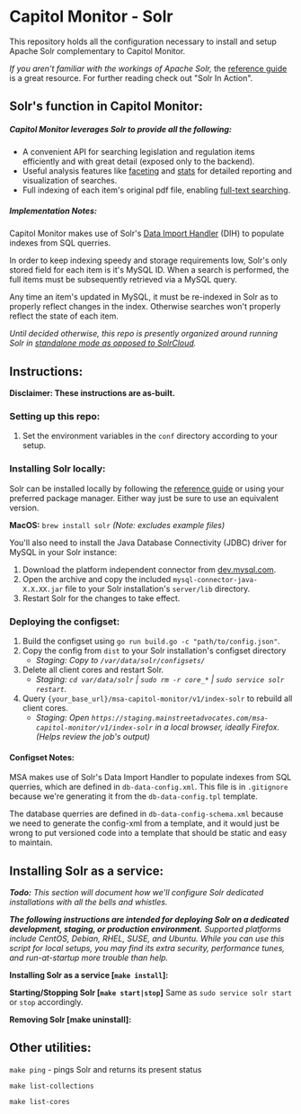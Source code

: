 # Capitol Monitor - Solr
This repository holds all the configuration necessary to install and setup Apache Solr complementary to Capitol Monitor.

*If you aren't familiar with the workings of Apache Solr,* the [reference guide](https://solr.apache.org/guide/) is a great resource. For further reading check out "Solr In Action".

## Solr's function in Capitol Monitor:

##### Capitol Monitor leverages Solr to provide all the following:

- A convenient API for searching legislation and regulation items efficiently and with great detail (exposed only to the backend).
- Useful analysis features like [faceting](https://solr.apache.org/guide/8_9/faceting.html) and [stats](https://solr.apache.org/guide/8_9/the-stats-component.html) for detailed reporting and visualization of searches.
- Full indexing of each item's original pdf file, enabling [full-text searching](https://en.wikipedia.org/wiki/Full-text_search).

##### Implementation Notes:

Capitol Monitor makes use of Solr's [Data Import Handler](https://solr.apache.org/guide/8_9/uploading-structured-data-store-data-with-the-data-import-handler.html) (DIH) to populate indexes from SQL querries.

In order to keep indexing speedy and storage requirements low, Solr's only stored field for each item is it's MySQL ID. When a search is performed, the full items must be subsequently retrieved via a MySQL query.

Any time an item's updated in MySQL, it must be re-indexed in Solr as to properly reflect changes in the index. Otherwise searches won't properly reflect the state of each item.

*Until decided otherwise, this repo is presently organized around running Solr in [standalone mode as opposed to SolrCloud](http://www.mtitek.com/tutorials/solr/overview.php).*

## Instructions:

**Disclaimer: These instructions are as-built.**

### Setting up this repo:
1. Set the environment variables in the `conf` directory according to your setup.

### Installing Solr locally:
Solr can be installed locally by following the [reference guide](https://solr.apache.org/guide/8_9/installing-solr.html) or using your preferred package manager. Either way just be sure to use an equivalent version.

**MacOS:** `brew install solr` *(Note: excludes example files)*

You'll also need to install the Java Database Connectivity (JDBC) driver for MySQL in your Solr instance:

1. Download the platform independent connector from [dev.mysql.com](https://dev.mysql.com/downloads/connector/j/).
2. Open the archive and copy the included `mysql-connector-java-X.X.XX.jar` file to your Solr installation's `server/lib` directory.
3. Restart Solr for the changes to take effect.

### Deploying the configset:
1. Build the configset using `go run build.go -c "path/to/config.json"`.
2. Copy the config from `dist` to your Solr installation's configset directory
    - *Staging: Copy to `/var/data/solr/configsets/`*
3. Delete all client cores and restart Solr.
    - *Staging: `cd var/data/solr` | `sudo rm -r core_*` | `sudo service solr restart`.*
4. Query `{your_base_url}/msa-capitol-monitor/v1/index-solr` to rebuild all client cores.
    -  *Staging: Open `https://staging.mainstreetadvocates.com/msa-capitol-monitor/v1/index-solr` in a local browser, ideally Firefox. (Helps review the job's output)*

#### Configset Notes:
 MSA makes use of Solr's Data Import Handler to populate indexes from SQL querries, which are defined in `db-data-config.xml`.
 This file is in `.gitignore` because we're generating it from the `db-data-config.tpl` template.
 
 The database querries are defined in `db-data-config-schema.xml` because we need to generate the config-xml from a template, and it would just be wrong to put versioned code into a template that should be static and easy to maintain.

## Installing Solr as a service:
***Todo:** This section will document how we'll configure Solr dedicated installations with all the bells and whistles.*

***The following instructions are intended for deploying Solr on a dedicated development, staging, or production environment.** Supported platforms include CentOS, Debian, RHEL, SUSE, and Ubuntu. While you can use this script for local setups, you may find its extra security, performance tunes, and run-at-startup more trouble than help.*

**Installing Solr as a service [`make install`]:**

**Starting/Stopping Solr [`make start|stop`]**
Same as `sudo service solr start` or `stop` accordingly.

**Removing Solr [make uninstall]:**

## Other utilities:

`make ping` - pings Solr and returns its present status

`make list-collections`

`make list-cores`
